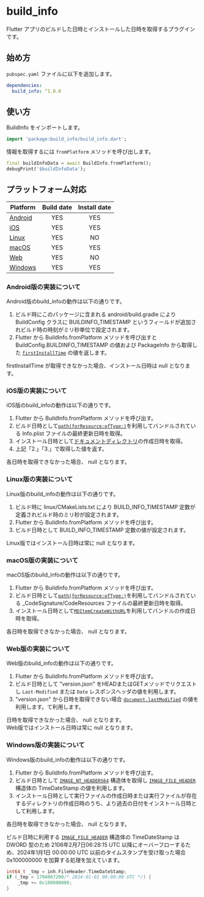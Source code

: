 # build_info

Flutter アプリのビルドした日時とインストールした日時を取得するプラグインです。

## 始め方

`pubspec.yaml` ファイルに以下を追加します。

```yaml
dependencies:
  build_info: ^1.0.0
```

## 使い方

BuildInfo をインポートします。

```dart
import 'package:build_info/build_info.dart';
```

情報を取得するには `fromPlatform` メソッドを呼び出します。

```dart
final buildInfoData = await BuildInfo.fromPlatform();
debugPrint('$buildInfoData');
```

## プラットフォーム対応

| Platform                            | Build date | Install date |
| ----------------------------------- | :--------: | :----------: |
| [Android](#Android版の実装について) |    YES     |     YES      |
| [iOS](#iOS版の実装について)         |    YES     |     YES      |
| [Linux](#Linux版の実装について)     |    YES     |      NO      |
| [macOS](#macOS版の実装について)     |    YES     |     YES      |
| [Web](#Web版の実装について)         |    YES     |      NO      |
| [Windows](#Windows版の実装について) |    YES     |     YES      |

### Android版の実装について

Android版のbuild_infoの動作は以下の通りです。

1. ビルド時にこのパッケージに含まれる android/build.gradle により BuildConfig クラスに BUILDINFO_TIMESTAMP というフィールドが追加されビルド時の時刻がミリ秒単位で設定されます。
2. Flutter から BuildInfo.fromPlatform メソッドを呼び出すと BuildConfig.BUILDINFO_TIMESTAMP の値および PackageInfo から取得した [`firstInstallTime`][android-1] の値を返します。

firstInstallTime が取得できなかった場合、インストール日時は null となります。


### iOS版の実装について

iOS版のbuild_infoの動作は以下の通りです。

1. Flutter から BuildInfo.fromPlatform メソッドを呼び出す。
2. ビルド日時として[`path(forResource:ofType:)`][apple-1]を利用してバンドルされている Info.plist ファイルの最終更新日時を取得。
3. インストール日時として[ドキュメントディレクトリ][apple-2]の作成日時を取得。
4. 上記「2.」「3.」で取得した値を返す。

各日時を取得できなかった場合、 null となります。



### Linux版の実装について

Linux版のbuild_infoの動作は以下の通りです。

1. ビルド時に linux/CMakeLists.txt により BUILD_INFO_TIMESTAMP 定数が定義されビルド時のミリ秒が設定されます。
2. Flutter から BuildInfo.fromPlatform メソッドを呼び出す。
3. ビルド日時として BUILD_INFO_TIMESTAMP 定数の値が設定されます。

Linux版ではインストール日時は常に null となります。


### macOS版の実装について

macOS版のbuild_infoの動作は以下の通りです。

1. Flutter から BuildInfo.fromPlatform メソッドを呼び出す。
2. ビルド日時として[`path(forResource:ofType:)`][apple-1]を利用してバンドルされている _CodeSignature/CodeResources ファイルの最終更新日時を取得。
3. インストール日時として[`MDItemCreateWithURL`][apple-3]を利用してバンドルの作成日時を取得。

各日時を取得できなかった場合、 null となります。


### Web版の実装について

Web版のbuild_infoの動作は以下の通りです。

1. Flutter から BuildInfo.fromPlatform メソッドを呼び出す。
2. ビルド日時として "version.json" をHEADまたはGETメソッドでリクエストし `Last-Modified` または `Date` レスポンスヘッダの値を利用します。
3. "version.json" から日時を取得できない場合 [`document.lastModified`][web-1] の値を利用します。て利用します。

日時を取得できなかった場合、 null となります。  
Web版ではインストール日時は常に null となります。


### Windows版の実装について

Windows版のbuild_infoの動作は以下の通りです。

1. Flutter から BuildInfo.fromPlatform メソッドを呼び出す。
2. ビルド日時として [`IMAGE_NT_HEADERS64`][windows-1] 構造体を取得し [`IMAGE_FILE_HEADER`][windows-2] 構造体の TimeDateStamp の値を利用します。
3. インストール日時として実行ファイルの作成日時または実行ファイルが存在するディレクトリの作成日時のうち、より過去の日付をインストール日時として利用します。

各日時を取得できなかった場合、 null となります。

ビルド日時に利用する [`IMAGE_FILE_HEADER`][windows-2] 構造体の TimeDateStamp は DWORD 型のため 2106年2月7日06:28:15 UTC 以降にオーバーフローするため、2024年1月1日 00:00:00 UTC 以前のタイムスタンプを受け取った場合 0x100000000 を加算する処理を加えています。

```c
int64_t _tmp = inh.FileHeader.TimeDateStamp;
if (_tmp < 1704067200/* 2024-01-01 00:00:00 UTC */) {
    _tmp += 0x100000000;
}
```


[android-1]: https://developer.android.com/reference/android/content/pm/PackageInfo#firstInstallTime
[apple-1]: https://developer.apple.com/documentation/foundation/bundle/1410989-path
[apple-2]: https://developer.apple.com/documentation/foundation/filemanager/searchpathdirectory/documentdirectory
[apple-3]: https://developer.apple.com/documentation/coreservices/1427034-mditemcreatewithurl
[web-1]: https://developer.mozilla.org/docs/Web/API/Document/lastModified
[windows-1]: https://learn.microsoft.com/windows/win32/api/winnt/ns-winnt-image_nt_headers64
[windows-2]: https://learn.microsoft.com/ja-jp/windows/win32/api/winnt/ns-winnt-image_file_header
